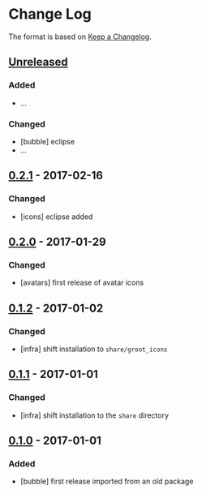 # Change Log

The format is based on [Keep a Changelog](http://keepachangelog.com/).

## [Unreleased]
### Added
- ...

### Changed
- [bubble] eclipse
- ...

## [0.2.1] - 2017-02-16
### Changed
- [icons] eclipse added

## [0.2.0] - 2017-01-29
### Changed
- [avatars] first release of avatar icons

## [0.1.2] - 2017-01-02
### Changed
- [infra] shift installation to `share/groot_icons`

## [0.1.1] - 2017-01-01
### Changed
- [infra] shift installation to the `share` directory

## [0.1.0] - 2017-01-01
### Added
- [bubble] first release imported from an old package

[Unreleased]: https://github.com/stonier/groot_ansible/compare/0.2.1...HEAD
[0.2.1]: https://github.com/stonier/groot_ansible/compare/0.2.0...0.2.1
[0.2.0]: https://github.com/stonier/groot_ansible/compare/0.1.3...0.2.0
[0.1.3]: https://github.com/stonier/groot_ansible/compare/0.1.2...0.1.3
[0.1.2]: https://github.com/stonier/groot_ansible/compare/0.1.1...0.1.2
[0.1.1]: https://github.com/stonier/groot_ansible/compare/0.1.0...0.1.1
[0.1.0]: https://github.com/stonier/groot_ansible/compare/cd7663668b574ab1816e0d3a905a35827a4769b5...0.1.0
